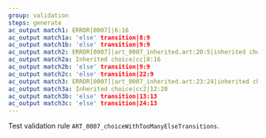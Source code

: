 ```yaml
---
group: validation
steps: generate
ac_output match1: ERROR[0007]|6:16
ac_output match1a: 'else' transition|8:9
ac_output match1b: 'else' transition|9:9
ac_output match2: ERROR[0007]|art_0007_inherited.art:20:5|inherited choice|more than one outgoing 'else'
ac_output match2a: Inherited choice|cc|8:16
ac_output match2b: 'else' transition|9:9
ac_output match2c: 'else' transition|22:9
ac_output match3: ERROR[0007]|art_0007_inherited.art:23:24|inherited choice|more than one outgoing 'else'
ac_output match3a: Inherited choice|cc2|12:20
ac_output match3b: 'else' transition|13:13
ac_output match3c: 'else' transition|24:13
---
```

Test validation rule `ART_0007_choiceWithTooManyElseTransitions`.
